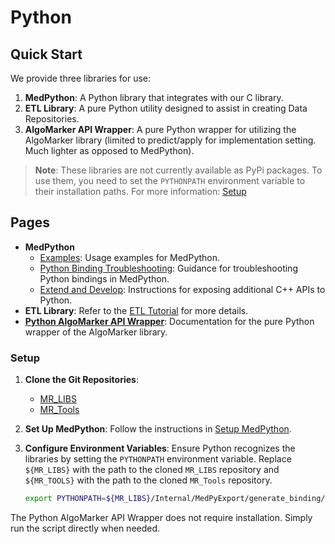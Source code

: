 # Python

## Quick Start

We provide three libraries for use:

1. **MedPython**: A Python library that integrates with our C library.
2. **ETL Library**: A pure Python utility designed to assist in creating Data Repositories.
3. **AlgoMarker API Wrapper**: A pure Python wrapper for utilizing the AlgoMarker library (limited to predict/apply for implementation setting. Much lighter as opposed to MedPython).

> **Note**: These libraries are not currently available as PyPi packages. To use them, you need to set the `PYTHONPATH` environment variable to their installation paths. For more information: [Setup](#setup)

## Pages

* **MedPython**
    - [Examples](Examples.md): Usage examples for MedPython.
    - [Python Binding Troubleshooting](Python%20binding%20Troubleshooting.md): Guidance for troubleshooting Python bindings in MedPython.
    - [Extend and Develop](Extend%20and%20Develop.md): Instructions for exposing additional C++ APIs to Python.
* **ETL Library**: Refer to the [ETL Tutorial](../Repositories/Solution%20details%20-%20ETL_process%20tool/ETL%20Tutorial) for more details.
* **[Python AlgoMarker API Wrapper](Python%20AlgoMarker%20API%20Wrapper.md)**: Documentation for the pure Python wrapper of the AlgoMarker library.

### Setup

1. **Clone the Git Repositories**:
    * [MR_LIBS](https://github.com/Medial-EarlySign/MR_LIBS)
    * [MR_Tools](https://github.com/Medial-EarlySign/MR_Tools)
2. **Set Up MedPython**:
   Follow the instructions in [Setup MedPython](../Installation/index.md#4-python-api-for-mes-infrastructure).
3. **Configure Environment Variables**:
   Ensure Python recognizes the libraries by setting the `PYTHONPATH` environment variable. Replace `${MR_LIBS}` with the path to the cloned `MR_LIBS` repository and `${MR_TOOLS}` with the path to the cloned `MR_Tools` repository.

   ```bash
   export PYTHONPATH=${MR_LIBS}/Internal/MedPyExport/generate_binding/Release/medial-python312:${MR_TOOLS}/RepoLoadUtils/common
   ```

The Python AlgoMarker API Wrapper does not require installation. Simply run the script directly when needed.